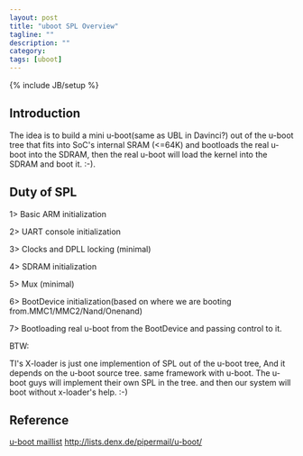 ```yaml
---
layout: post
title: "uboot SPL Overview"
tagline: ""
description: ""
category: 
tags: [uboot]
---
```

{% include JB/setup %}

## Introduction

The idea is to build a mini u-boot(same as UBL in Davinci?) out of the u-boot tree that fits into SoC's internal SRAM (<=64K) and bootloads the real u-boot into the SDRAM, then the real u-boot will load the kernel into the SDRAM and boot it. :-).


## Duty of SPL

1> Basic ARM initialization

2> UART console initialization

3> Clocks and DPLL locking (minimal)

4> SDRAM initialization

5> Mux (minimal)

6> BootDevice initialization(based on where we are booting from.MMC1/MMC2/Nand/Onenand)

7> Bootloading real u-boot from the BootDevice and passing control to it.


BTW:

TI's X-loader is just one implemention of SPL out of the u-boot tree, And it depends on the u-boot source tree. same framework with u-boot. The u-boot guys will implement their own SPL in the tree. and then our system will boot without x-loader's help. :-)


## Reference

[u-boot maillist](http://lists.denx.de/pipermail/u-boot/) http://lists.denx.de/pipermail/u-boot/
